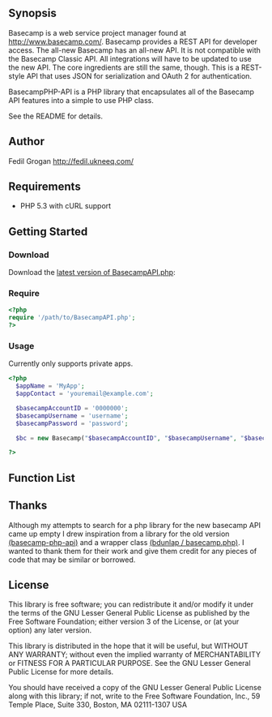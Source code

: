 ## Synopsis
Basecamp is a web service project manager found at http://www.basecamp.com/.
Basecamp provides a REST API for developer access. The all-new Basecamp has an all-new API. It is not compatible with the Basecamp Classic API. All integrations will have to be updated to use the new API. The core ingredients are still the same, though. This is a REST-style API that uses JSON for serialization and OAuth 2 for authentication.

BasecampPHP-API is a PHP library that encapsulates all of the Basecamp API features into a simple to use PHP class.

See the README for details.

## Author
Fedil Grogan
http://fedil.ukneeq.com/

## Requirements
* PHP 5.3 with cURL support

## Getting Started
### Download
Download the [latest version of BasecampAPI.php](http://fedil.ukneeq.com/BasecampPHP-API/):

### Require

```php
<?php
require '/path/to/BasecampAPI.php';
?>
```

### Usage
Currently only supports private apps.
```php
<?php
  $appName = 'MyApp';
  $appContact = 'youremail@example.com';

  $basecampAccountID = '0000000';
  $basecampUsername = 'username';
  $basecampPassword = 'password';

  $bc = new Basecamp("$basecampAccountID", "$basecampUsername", "$basecampPassword", "$appName", "$appContact");

?>
```

## Function List

## Thanks
Although my attempts to search for a php library for the new basecamp API came up empty I drew inspiration from a library
for the old version [(basecamp-php-api)](http://code.google.com/p/basecamp-php-api/) and a wrapper class 
[(bdunlap / basecamp.php)](https://github.com/bdunlap/basecamp.php). I wanted to thank them for their work and give them
credit for any pieces of code that may be similar or borrowed.

## License
This library is free software; you can redistribute it and/or
modify it under the terms of the GNU Lesser General Public
License as published by the Free Software Foundation; either
version 3 of the License, or (at your option) any later version.

This library is distributed in the hope that it will be useful,
but WITHOUT ANY WARRANTY; without even the implied warranty of
MERCHANTABILITY or FITNESS FOR A PARTICULAR PURPOSE.  See the GNU
Lesser General Public License for more details.

You should have received a copy of the GNU Lesser General Public
License along with this library; if not, write to the Free Software
Foundation, Inc., 59 Temple Place, Suite 330, Boston, MA  02111-1307  USA


